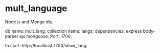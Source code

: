 # mult_language
 Node js and Mongo db;

db name: mult_lang;
collection name: langs;
dependencies: express body-parser ejs mongoose;
Port: 1700;

to start: http://localhost:1700/show_lang;
